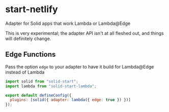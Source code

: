 # start-netlify

Adapter for Solid apps that work Lambda or Lambda@Edge

This is very experimental; the adapter API isn't at all fleshed out, and things will definitely change.

## Edge Functions

Pass the option `edge` to your adapter to have it build for Lambda@Edge instead of Lambda

```js
import solid from "solid-start";
import lambda from "solid-start-lambda";

export default defineConfig({
  plugins: [solid({ adapter: lambda({ edge: true }) })]
});
```


